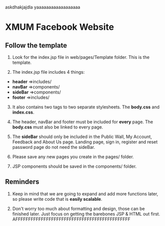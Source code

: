 askdhakjajdla yaaaaaaaaaaaaaaaaaa

# XMUM Facebook Website

## Follow the template
1. Look for the index.jsp file in web/pages/Template folder. This is the template.

2. The index.jsp file includes 4 things:
  * **header** =>includes/
  * **navBar** =>components/
  * **sideBar** =>components/
  * **footer** =>includes/

3. It also contains two <link> tags to two separate stylesheets. The **body.css** and **index.css**.

3. The header, navBar and footer must be included for **every** page. The **body.css** must also be linked to every page.

4. The **sideBar** should only be included in the Public Wall, My Account, Feedback and About Us page. Landing page, sign in, register and reset password page do not need the sideBar.

5. Please save any new pages you create in the pages/ folder.

6. JSP components should be saved in the components/ folder.


## Reminders
1. Keep in mind that we are going to expand and add more functions later, so please write code that is **easily scalable**.

2. Don't worry too much about formatting and design, those can be finished later. Just focus on getting the barebones JSP & HTML out first.
AFFFFFFFFFFFFFFFFFFFFFFFFFFFFFFFFFFFFFFFFFFFFF
